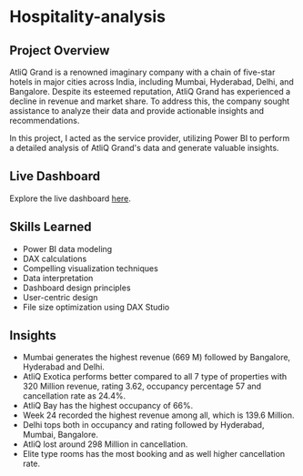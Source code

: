 # Hospitality-analysis
## Project Overview

AtliQ Grand is a renowned imaginary company with a chain of five-star hotels in major cities across India, including Mumbai, Hyderabad, Delhi, and Bangalore. Despite its esteemed reputation, AtliQ Grand has experienced a decline in revenue and market share. To address this, the company sought assistance to analyze their data and provide actionable insights and recommendations.

In this project, I acted as the service provider, utilizing Power BI to perform a detailed analysis of AtliQ Grand's data and generate valuable insights.

## Live Dashboard

Explore the live dashboard [here](https://app.powerbi.com/view?r=eyJrIjoiZGExZTg4YmUtNDlmOC00NWVmLWI5MjAtYmJhNTNjNDk3OTRmIiwidCI6ImM2ZTU0OWIzLTVmNDUtNDAzMi1hYWU5LWQ0MjQ0ZGM1YjJjNCJ9).

## Skills Learned

- Power BI data modeling
- DAX calculations
- Compelling visualization techniques
- Data interpretation
- Dashboard design principles
- User-centric design
- File size optimization using DAX Studio

## Insights

- Mumbai generates the highest revenue (669 M) followed by Bangalore, Hyderabad and Delhi.
- AtliQ Exotica performs better compared to all 7 type of properties with 320 Million revenue, rating 3.62, occupancy percentage 57 and cancellation rate as 24.4%.
- AtliQ Bay has the highest occupancy of 66%.
- Week 24 recorded the highest revenue among all, which is 139.6 Million.
- Delhi tops both in occupancy and rating followed by Hyderabad, Mumbai, Bangalore.
- AtliQ lost around 298 Million in cancellation.
- Elite type rooms has the most booking and as well higher cancellation rate.
